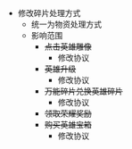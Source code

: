 - 修改碎片处理方式
	- 统一为物资处理方式
	- 影响范围
		- <s>点击英雄雕像</s>
			- 修改协议
		- <s>英雄升级</s>
			- 修改协议
		- <s>万能碎片兑换英雄碎片</s>
			- 修改协议
		- <s>领取荣耀奖励</s>
		- <s>购买英雄宝箱</s>
			- 修改协议